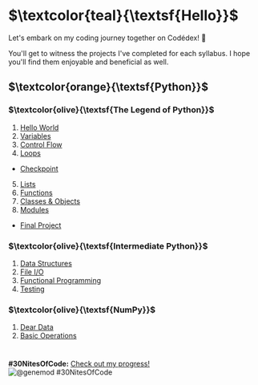 # $\textcolor{teal}{\textsf{Hello}}$
Let's embark on my coding journey together on Codédex! 🦄

You'll get to witness the projects I've completed for each syllabus. I hope you'll find them enjoyable and beneficial as well.


## $\textcolor{orange}{\textsf{Python}}$

### $\textcolor{olive}{\textsf{The Legend of Python}}$
1. [Hello World](https://github.com/priscee/Codedex/tree/main/Python/Learn/The%20Legend%20of%20Python/01.%20Hello%20World)
2. [Variables](https://github.com/priscee/Codedex/tree/main/Python/Learn/The%20Legend%20of%20Python/02.%20Variables)
3. [Control Flow](https://github.com/priscee/Codedex/tree/main/Python/Learn/The%20Legend%20of%20Python/03.%20Control%20Flow)
4. [Loops](https://github.com/priscee/Codedex/tree/main/Python/Learn/The%20Legend%20of%20Python/04.%20Loops)
- [Checkpoint](https://github.com/priscee/Codedex/tree/main/Python/Learn/The%20Legend%20of%20Python/Checkpoint)
5. [Lists](https://github.com/priscee/Codedex/tree/main/Python/Learn/The%20Legend%20of%20Python/05.%20Lists)
6. [Functions](https://github.com/priscee/Codedex/tree/main/Python/Learn/The%20Legend%20of%20Python/06.%20Functions)
7. [Classes & Objects](https://github.com/priscee/Codedex/tree/main/Python/Learn/The%20Legend%20of%20Python/07.%20Classes%20%26%20Objects)
8. [Modules](https://github.com/priscee/Codedex/tree/main/Python/Learn/The%20Legend%20of%20Python/08.%20Modules)
- [Final Project](https://github.com/priscee/Codedex/tree/main/Python/Learn/The%20Legend%20of%20Python/Final%20Project)

### $\textcolor{olive}{\textsf{Intermediate Python}}$
1. [Data Structures](https://github.com/priscee/Codedex/tree/main/Python/Learn/Intermediate%20Python/01.%20Data%20Structures)
2. [File I/O](https://github.com/priscee/Codedex/tree/main/Python/Learn/Intermediate%20Python/02.%20File%20I%3AO)
3. [Functional Programming](https://github.com/priscee/Codedex/tree/main/Python/Learn/Intermediate%20Python/03.%20Functional%20Programming)
4. [Testing](https://github.com/priscee/Codedex/tree/main/Python/Learn/Intermediate%20Python/04.%20Testing)

### $\textcolor{olive}{\textsf{NumPy}}$
1. [Dear Data](https://github.com/priscee/Codedex/tree/main/Python/Learn/NumPy/01.%20Dear%20Data)
2. [Basic Operations](https://github.com/priscee/Codedex/tree/main/Python/Learn/NumPy/02.%20Basic%20Operationshttps://github.com/priscee/Codedex/tree/main/Python/Learn/NumPy/02.%20Basic%20Operations)

#
**#30NitesOfCode:** [Check out my progress!](https://www.codedex.io/@genemod/30-nites-of-code)  
  ![@genemod #30NitesOfCode](https://www.codedex.io/api/petStatus?user=genemod)
